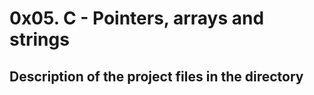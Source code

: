 # 0x05. C - Pointers, arrays and strings #

## Description of the project files in the directory ##


